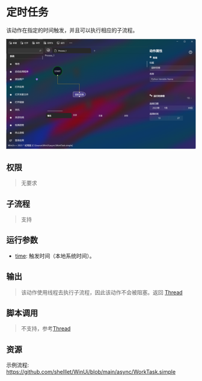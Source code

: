 # 定时任务 
该动作在指定的时间触发，并且可以执行相应的子流程。

![WorkTask](./images/06.png ':size=90%')

## 权限
> 无要求

## 子流程

> 支持

## 运行参数

* [time](./types/DateTime.md): 触发时间（本地系统时间）。

## 输出

> 该动作使用线程去执行子流程，因此该动作不会被阻塞。返回 [Thread](./types/Thread.md)

## 脚本调用

> 不支持，参考[Thread](./types/Thread.md)

## 资源

示例流程: https://github.com/shelllet/WinUi/blob/main/async/WorkTask.simple




